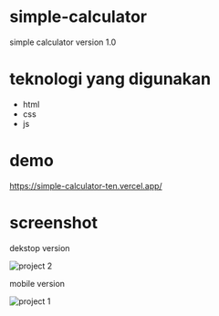 # simple-calculator
simple calculator
version 1.0

# teknologi yang digunakan

- html
- css
- js

# demo

https://simple-calculator-ten.vercel.app/

# screenshot
dekstop version

![project 2](https://user-images.githubusercontent.com/59074036/105637568-d36f5800-5ea0-11eb-820a-2c76eabe435f.JPG)

mobile version

![project 1](https://user-images.githubusercontent.com/59074036/105637569-d5391b80-5ea0-11eb-9993-0c443f78265e.JPG)
